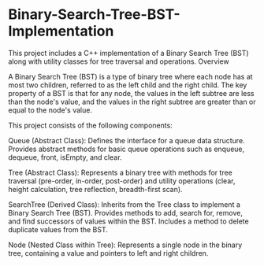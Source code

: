 # Binary-Search-Tree-BST-Implementation
This project includes a C++ implementation of a Binary Search Tree (BST) along with utility classes for tree traversal and operations. Overview

A Binary Search Tree (BST) is a type of binary tree where each node has at most two children, referred to as the left child and the right child. The key property of a BST is that for any node, the values in the left subtree are less than the node's value, and the values in the right subtree are greater than or equal to the node's value.

This project consists of the following components:

Queue (Abstract Class):
Defines the interface for a queue data structure. Provides abstract methods for basic queue operations such as enqueue, dequeue, front, isEmpty, and clear.

Tree (Abstract Class):
Represents a binary tree with methods for tree traversal (pre-order, in-order, post-order) and utility operations (clear, height calculation, tree reflection, breadth-first scan).

SearchTree (Derived Class):
Inherits from the Tree class to implement a Binary Search Tree (BST). Provides methods to add, search for, remove, and find successors of values within the BST. Includes a method to delete duplicate values from the BST.

Node (Nested Class within Tree):
Represents a single node in the binary tree, containing a value and pointers to left and right children.

